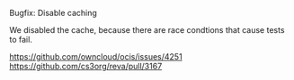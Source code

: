 Bugfix: Disable caching

We disabled the cache, because there are race condtions that cause tests to fail.

https://github.com/owncloud/ocis/issues/4251
https://github.com/cs3org/reva/pull/3167
